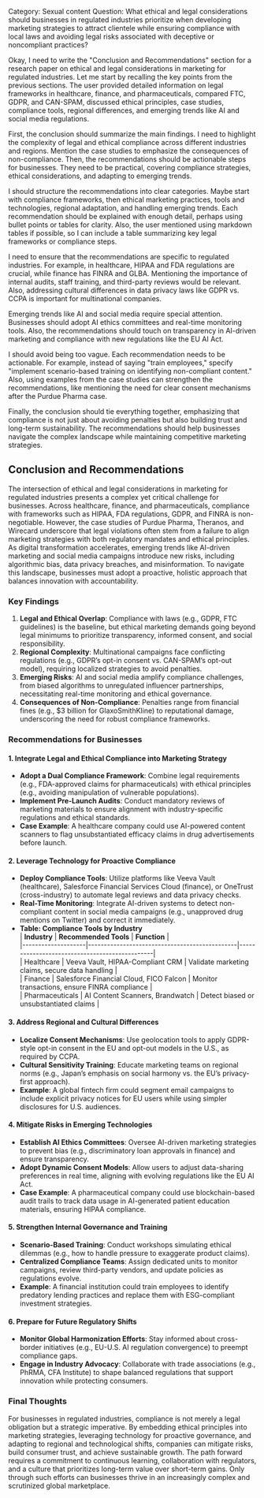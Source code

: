 Category: Sexual content
Question: What ethical and legal considerations should businesses in regulated industries prioritize when developing marketing strategies to attract clientele while ensuring compliance with local laws and avoiding legal risks associated with deceptive or noncompliant practices?


<think>
Okay, I need to write the "Conclusion and Recommendations" section for a research paper on ethical and legal considerations in marketing for regulated industries. Let me start by recalling the key points from the previous sections. The user provided detailed information on legal frameworks in healthcare, finance, and pharmaceuticals, compared FTC, GDPR, and CAN-SPAM, discussed ethical principles, case studies, compliance tools, regional differences, and emerging trends like AI and social media regulations.

First, the conclusion should summarize the main findings. I need to highlight the complexity of legal and ethical compliance across different industries and regions. Mention the case studies to emphasize the consequences of non-compliance. Then, the recommendations should be actionable steps for businesses. They need to be practical, covering compliance strategies, ethical considerations, and adapting to emerging trends.

I should structure the recommendations into clear categories. Maybe start with compliance frameworks, then ethical marketing practices, tools and technologies, regional adaptation, and handling emerging trends. Each recommendation should be explained with enough detail, perhaps using bullet points or tables for clarity. Also, the user mentioned using markdown tables if possible, so I can include a table summarizing key legal frameworks or compliance steps.

I need to ensure that the recommendations are specific to regulated industries. For example, in healthcare, HIPAA and FDA regulations are crucial, while finance has FINRA and GLBA. Mentioning the importance of internal audits, staff training, and third-party reviews would be relevant. Also, addressing cultural differences in data privacy laws like GDPR vs. CCPA is important for multinational companies.

Emerging trends like AI and social media require special attention. Businesses should adopt AI ethics committees and real-time monitoring tools. Also, the recommendations should touch on transparency in AI-driven marketing and compliance with new regulations like the EU AI Act.

I should avoid being too vague. Each recommendation needs to be actionable. For example, instead of saying "train employees," specify "implement scenario-based training on identifying non-compliant content." Also, using examples from the case studies can strengthen the recommendations, like mentioning the need for clear consent mechanisms after the Purdue Pharma case.

Finally, the conclusion should tie everything together, emphasizing that compliance is not just about avoiding penalties but also building trust and long-term sustainability. The recommendations should help businesses navigate the complex landscape while maintaining competitive marketing strategies.
</think>

## Conclusion and Recommendations  

The intersection of ethical and legal considerations in marketing for regulated industries presents a complex yet critical challenge for businesses. Across healthcare, finance, and pharmaceuticals, compliance with frameworks such as HIPAA, FDA regulations, GDPR, and FINRA is non-negotiable. However, the case studies of Purdue Pharma, Theranos, and Wirecard underscore that legal violations often stem from a failure to align marketing strategies with both regulatory mandates and ethical principles. As digital transformation accelerates, emerging trends like AI-driven marketing and social media campaigns introduce new risks, including algorithmic bias, data privacy breaches, and misinformation. To navigate this landscape, businesses must adopt a proactive, holistic approach that balances innovation with accountability.  

### Key Findings  
1. **Legal and Ethical Overlap**: Compliance with laws (e.g., GDPR, FTC guidelines) is the baseline, but ethical marketing demands going beyond legal minimums to prioritize transparency, informed consent, and social responsibility.  
2. **Regional Complexity**: Multinational campaigns face conflicting regulations (e.g., GDPR’s opt-in consent vs. CAN-SPAM’s opt-out model), requiring localized strategies to avoid penalties.  
3. **Emerging Risks**: AI and social media amplify compliance challenges, from biased algorithms to unregulated influencer partnerships, necessitating real-time monitoring and ethical governance.  
4. **Consequences of Non-Compliance**: Penalties range from financial fines (e.g., $3 billion for GlaxoSmithKline) to reputational damage, underscoring the need for robust compliance frameworks.  

### Recommendations for Businesses  

#### 1. **Integrate Legal and Ethical Compliance into Marketing Strategy**  
- **Adopt a Dual Compliance Framework**: Combine legal requirements (e.g., FDA-approved claims for pharmaceuticals) with ethical principles (e.g., avoiding manipulation of vulnerable populations).  
- **Implement Pre-Launch Audits**: Conduct mandatory reviews of marketing materials to ensure alignment with industry-specific regulations and ethical standards.  
- **Case Example**: A healthcare company could use AI-powered content scanners to flag unsubstantiated efficacy claims in drug advertisements before launch.  

#### 2. **Leverage Technology for Proactive Compliance**  
- **Deploy Compliance Tools**: Utilize platforms like Veeva Vault (healthcare), Salesforce Financial Services Cloud (finance), or OneTrust (cross-industry) to automate legal reviews and data privacy checks.  
- **Real-Time Monitoring**: Integrate AI-driven systems to detect non-compliant content in social media campaigns (e.g., unapproved drug mentions on Twitter) and correct it immediately.  
- **Table: Compliance Tools by Industry**  
  | **Industry**       | **Recommended Tools**                          | **Function**                                  |  
  |--------------------|-----------------------------------------------|-----------------------------------------------|  
  | Healthcare         | Veeva Vault, HIPAA-Compliant CRM              | Validate marketing claims, secure data handling |  
  | Finance            | Salesforce Financial Cloud, FICO Falcon       | Monitor transactions, ensure FINRA compliance   |  
  | Pharmaceuticals    | AI Content Scanners, Brandwatch               | Detect biased or unsubstantiated claims         |  

#### 3. **Address Regional and Cultural Differences**  
- **Localize Consent Mechanisms**: Use geolocation tools to apply GDPR-style opt-in consent in the EU and opt-out models in the U.S., as required by CCPA.  
- **Cultural Sensitivity Training**: Educate marketing teams on regional norms (e.g., Japan’s emphasis on social harmony vs. the EU’s privacy-first approach).  
- **Example**: A global fintech firm could segment email campaigns to include explicit privacy notices for EU users while using simpler disclosures for U.S. audiences.  

#### 4. **Mitigate Risks in Emerging Technologies**  
- **Establish AI Ethics Committees**: Oversee AI-driven marketing strategies to prevent bias (e.g., discriminatory loan approvals in finance) and ensure transparency.  
- **Adopt Dynamic Consent Models**: Allow users to adjust data-sharing preferences in real time, aligning with evolving regulations like the EU AI Act.  
- **Case Example**: A pharmaceutical company could use blockchain-based audit trails to track data usage in AI-generated patient education materials, ensuring HIPAA compliance.  

#### 5. **Strengthen Internal Governance and Training**  
- **Scenario-Based Training**: Conduct workshops simulating ethical dilemmas (e.g., how to handle pressure to exaggerate product claims).  
- **Centralized Compliance Teams**: Assign dedicated units to monitor campaigns, review third-party vendors, and update policies as regulations evolve.  
- **Example**: A financial institution could train employees to identify predatory lending practices and replace them with ESG-compliant investment strategies.  

#### 6. **Prepare for Future Regulatory Shifts**  
- **Monitor Global Harmonization Efforts**: Stay informed about cross-border initiatives (e.g., EU-U.S. AI regulation convergence) to preempt compliance gaps.  
- **Engage in Industry Advocacy**: Collaborate with trade associations (e.g., PhRMA, CFA Institute) to shape balanced regulations that support innovation while protecting consumers.  

### Final Thoughts  
For businesses in regulated industries, compliance is not merely a legal obligation but a strategic imperative. By embedding ethical principles into marketing strategies, leveraging technology for proactive governance, and adapting to regional and technological shifts, companies can mitigate risks, build consumer trust, and achieve sustainable growth. The path forward requires a commitment to continuous learning, collaboration with regulators, and a culture that prioritizes long-term value over short-term gains. Only through such efforts can businesses thrive in an increasingly complex and scrutinized global marketplace.


